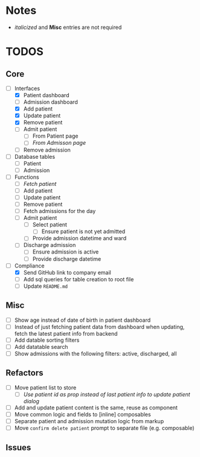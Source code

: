 # Notes

- _italicized_ and **Misc** entries are not required

# TODOS

## Core

- [ ] Interfaces
  - [x] Patient dashboard
  - [ ] Admission dashboard
  - [x] Add patient
  - [x] Update patient
  - [x] Remove patient
  - [ ] Admit patient
    - [ ] From Patient page
    - [ ] _From Admisson page_
  - [ ] Remove admission
- [ ] Database tables
  - [ ] Patient
  - [ ] Admission
- [ ] Functions
  - [ ] _Fetch patient_
  - [ ] Add patient
  - [ ] Update patient
  - [ ] Remove patient
  - [ ] Fetch admissions for the day
  - [ ] Admit patient
    - [ ] Select patient
      - [ ] Ensure patient is not yet admitted
    - [ ] Provide admission datetime and ward
  - [ ] Discharge admission
    - [ ] Ensure admission is active
    - [ ] Provide discharge datetime
- [ ] Compliance
  - [x] Send GitHub link to company email
  - [ ] Add sql queries for table creation to root file
  - [ ] Update `README.md`

## Misc

- [ ] Show age instead of date of birth in patient dashboard
- [ ] Instead of just fetching patient data from dashboard when updating, fetch the latest patient info from backend
- [ ] Add datable sorting filters
- [ ] Add datatable search
- [ ] Show admissions with the following filters: active, discharged, all

## Refactors

- [ ] Move patient list to store
  - [ ] _Use patient id as prop instead of last patient info to update patient dialog_
- [ ] Add and update patient content is the same, reuse as component
- [ ] Move common logic and fields to \[inline\] composables
- [ ] Separate patient and admission mutation logic from markup
- [ ] Move `confirm delete patient` prompt to separate file (e.g. composable)

## Issues
